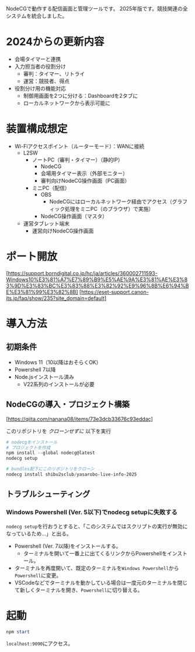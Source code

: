 NodeCGで動作する配信画面と管理ツールです。
2025年版です。競技関連の全システムを統合しました。

# 2024からの更新内容
* 会場タイマーと連携
* 入力担当者の役割分け
    * 審判：タイマー、リトライ
    * 運営：競技者、得点
* 役割分け用の機能対応
    * 制御用画面を2つに分ける：Dashboardを2タブに
    * ローカルネットワークから表示可能に

# 装置構成想定
* Wi-Fiアクセスポイント（ルーターモード）：WANに接続
    * L2SW
        * ノートPC（審判・タイマー）（静的IP）
            * NodeCG
            * 会場用タイマー表示（外部モニター）
            * 審判向けNodeCG操作画面（PC画面）
        * ミニPC（配信）
            * OBS
                * NodeCGにはローカルネットワーク経由でアクセス（グラフィック処理をミニPC（のブラウザ）で実施）
            * NodeCG操作画面（マスタ）
     * 運営タブレット端末
         * 運営向けNodeCG操作画面

# ポート開放
[https://support.borndigital.co.jp/hc/ja/articles/360002711593-Windows10%E3%81%A7%E7%89%B9%E5%AE%9A%E3%81%AE%E3%83%9D%E3%83%BC%E3%83%88%E3%82%92%E9%96%8B%E6%94%BE%E3%81%99%E3%82%8B]
[https://eset-support.canon-its.jp/faq/show/235?site_domain=default]

# 導入方法
## 初期条件
* Windows 11（10以降はおそらくOK）
* Powershell 7以降
* Node.jsインストール済み
    * V22系列のインストールが必要

## NodeCGの導入・プロジェクト構築
[https://qiita.com/nanana08/items/73e3dcb33676c93eddac]

このリポジトリを *クローンせずに* 以下を実行

```powershell
# nodecgをインストール
# プロジェクトを作成
npm install --global nodecg@latest
nodecg setup

# bundles配下にこのリポジトリをクローン
nodecg install shibu2sclub/yasarobo-live-info-2025
```

## トラブルシューティング
### Windows Powershell (Ver. 5以下)でnodecg setupに失敗する
```nodecg setup```を行おうとすると、「このシステムではスクリプトの実行が無効になっているため…」と出る。

* Powershell (Ver. 7以降)をインストールする。
    * ターミナルを開いて一番上に出てくるリンクからPowershellをインストール。
* ターミナルを再度開いて、既定のターミナルを```Windows Powershell```から```Powershell```に変更。
* VSCodeなどでターミナルを動かしている場合は一度元のターミナルを閉じて新しくターミナルを開き、```Powershell```に切り替える。

# 起動
```powershell
npm start
```

```localhost:9090```にアクセス。
